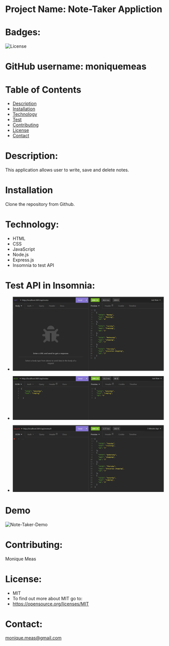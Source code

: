  # Project Name: Note-Taker Appliction


  # Badges: 
  ![License](https://img.shields.io/badge/License-MIT-blue.svg)


  # GitHub username: moniquemeas
    
  # Table of Contents
  * [Description](#description)
  * [Installation](#installation)
  * [Technology](#technoloy)
  * [Test](#test)
  * [Contributing](#contributing)
  * [License](#license)
  * [Contact](#contact)

  # Description:
  This application allows user to write, save and delete notes.
    
  # Installation
  Clone the repository from Github.

  # Technology:
  * HTML
  * CSS
  * JavaScript
  * Node.js
  * Express.js
  * Insomnia to test API

      
  # Test API in Insomnia:
  * ![Get Api route](./public/assets/images/Get-api.jpg)

  * ![Post Api route](./public/assets/images/post-api.jpg)

  * ![Delete Api route](./public/assets/images/Delete-api.jpg)

  # Demo
  ![Note-Taker-Demo](https://drive.google.com/file/d/1iHl6ypTh0daRdc7pp9LHmj4hEbJNjW2B/view)
  
    
  # Contributing:
  Monique Meas
    
  # License:
  * MIT
  * To find out more about MIT go to:
  * https://opensource.org/licenses/MIT
    
  # Contact:
  monique.meas@gmail.com